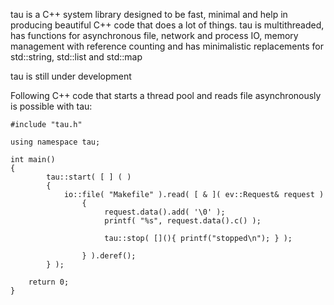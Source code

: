 tau is a C++ system library designed to be fast, minimal and help in producing beautiful C++ code that does a lot of things. tau is multithreaded, has functions for asynchronous file, network and process IO, memory management with reference counting and has minimalistic replacements for std::string, std::list and std::map

tau is still under development

Following C++ code that starts a thread pool and reads file asynchronously is possible with tau:


	#include "tau.h"
	
	using namespace tau;
	
	int main()
	{
	        tau::start( [ ] ( )
	        { 
	            io::file( "Makefile" ).read( [ & ]( ev::Request& request )
	                {
	                     request.data().add( '\0' );
	                     printf( "%s", request.data().c() );
                 
	                     tau::stop( [](){ printf("stopped\n"); } );
                     
	                } ).deref();
	        } );
		
		return 0;
	}

